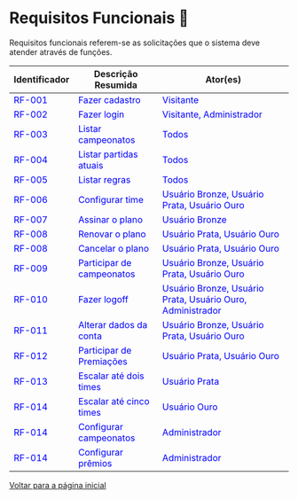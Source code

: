 # Requisitos Funcionais 📗

Requisitos funcionais referem-se as solicitações que o sistema deve atender através de funções.

| Identificador                            | Descrição Resumida                                                 | Ator(es)                                                                      |
| ---------------------------------------- | ------------------------------------------------------------------ | ----------------------------------------------------------------------------- |
| <span style="color:blue"> RF-001 </span> | <span style="color:blue"> Fazer cadastro </span>            | <span style="color:blue"> Visitante </span>                                   |
| <span style="color:blue"> RF-002 </span> | <span style="color:blue"> Fazer login </span>               | <span style="color:blue"> Visitante, Administrador </span>                                   |
| <span style="color:blue"> RF-003 </span> | <span style="color:blue"> Listar campeonatos </span>        | <span style="color:blue"> Todos </span>                                       |
| <span style="color:blue"> RF-004 </span> | <span style="color:blue"> Listar partidas atuais </span>    | <span style="color:blue"> Todos </span>                                       |
| <span style="color:blue"> RF-005 </span> | <span style="color:blue"> Listar regras </span>             | <span style="color:blue"> Todos </span>                                       |
| <span style="color:blue"> RF-006 </span> | <span style="color:blue"> Configurar time </span>           | <span style="color:blue"> Usuário Bronze, Usuário Prata, Usuário Ouro </span> |
| <span style="color:blue"> RF-007 </span> | <span style="color:blue"> Assinar o plano </span>       | <span style="color:blue"> Usuário Bronze </span>                              |
| <span style="color:blue"> RF-008 </span> | <span style="color:blue"> Renovar o plano </span>   | <span style="color:blue"> Usuário Prata, Usuário Ouro </span>                              |
| <span style="color:blue"> RF-008 </span> | <span style="color:blue"> Cancelar o plano </span>   | <span style="color:blue"> Usuário Prata, Usuário Ouro </span>                              |
| <span style="color:blue"> RF-009 </span> | <span style="color:blue"> Participar de campeonatos </span> | <span style="color:blue"> Usuário Bronze, Usuário Prata, Usuário Ouro </span> |
| <span style="color:blue"> RF-010 </span> | <span style="color:blue"> Fazer logoff </span>              | <span style="color:blue"> Usuário Bronze, Usuário Prata, Usuário Ouro, Administrador </span> |
| <span style="color:blue"> RF-011 </span> | <span style="color:blue"> Alterar dados da conta </span>    | <span style="color:blue"> Usuário Bronze, Usuário Prata, Usuário Ouro </span> |
| <span style="color:blue"> RF-012 </span> | <span style="color:blue"> Participar de Premiações </span>  | <span style="color:blue"> Usuário Prata, Usuário Ouro </span>                 |
| <span style="color:blue"> RF-013 </span> | <span style="color:blue"> Escalar até dois times </span>    | <span style="color:blue"> Usuário Prata </span>                               |
| <span style="color:blue"> RF-014 </span> | <span style="color:blue"> Escalar até cinco times </span>   | <span style="color:blue"> Usuário Ouro </span>
| <span style="color:blue"> RF-014 </span> | <span style="color:blue"> Configurar campeonatos </span>   | <span style="color:blue"> Administrador </span>
| <span style="color:blue"> RF-014 </span> | <span style="color:blue"> Configurar prêmios </span>   | <span style="color:blue"> Administrador </span>                                |

[Voltar para a página inicial](./readme.md)
